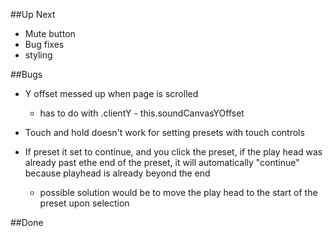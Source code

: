 ##Up Next
* Mute button
* Bug fixes
* styling

##Bugs
* Y offset messed up when page is scrolled
  * has to do with .clientY - this.soundCanvasYOffset

* Touch and hold doesn't work for setting presets with touch controls

* If preset it set to continue, and you click the preset, if the play head was already past ethe end of the preset, it will automatically "continue" because playhead is already beyond the end
  * possible solution would be to move the play head to the start of the preset upon selection

##Done